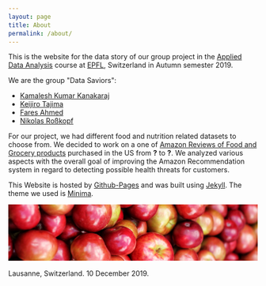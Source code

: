 ```yaml
---
layout: page
title: About
permalink: /about/
---
```


This is the website for the data story of our group project in the [Applied Data Analysis](https://dlab.epfl.ch/teaching/fall2019/cs401/) course at [EPFL](https://www.epfl.ch/), Switzerland in Autumn semester 2019.

We are the group "Data Saviors": 
* [Kamalesh Kumar Kanakaraj](https://github.com/KKanakaraj)
* [Keijiro Tajima](https://github.com/KeijiroTajima)
* [Fares Ahmed](https://github.com/FaresAh)
* [Nikolas Roßkopf](https://github.com/nikoro1904)

For our project, we had different food and nutrition related datasets to choose from. We decided to work on a one of [Amazon Reviews of Food and Grocery products](http://jmcauley.ucsd.edu/data/amazon/) purchased in the US from **?** to **?**. We analyzed various aspects with the overall goal of improving the Amazon Recommendation system in regard to detecting possible health threats for customers.

This Website is hosted by [Github-Pages](https://pages.github.com/) and was built using [Jekyll](https://jekyllrb.com/). The theme we used is [Minima](https://github.com/jekyll/minima).

![Apples](assets/maha_apples.jpeg  "from pexels.com, photographer: margemedia.com")

Lausanne, Switzerland. 10 December 2019.


